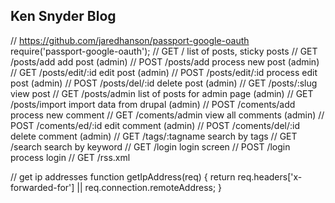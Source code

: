 ## Ken Snyder Blog


// https://github.com/jaredhanson/passport-google-oauth
require('passport-google-oauth');
// GET  /                list of posts, sticky posts
// GET  /posts/add       add post (admin)
// POST /posts/add       process new post (admin)
// GET  /posts/edit/:id  edit post (admin)
// POST /posts/edit/:id  process edit post (admin)
// POST /posts/del/:id   delete post (admin)
// GET  /posts/:slug     view post
// GET  /posts/admin     list of posts for admin page (admin)
// GET  /posts/import    import data from drupal (admin)
// POST /coments/add     process new comment
// GET  /coments/admin   view all comments (admin)
// POST /coments/ed/:id  edit comment (admin)
// POST /coments/del/:id delete comment (admin)
// GET  /tags/:tagname   search by tags
// GET  /search          search by keyword
// GET  /login           login screen
// POST /login           process login
// GET  /rss.xml        

// get ip addresses
function getIpAddress(req) {
	return req.headers['x-forwarded-for'] || req.connection.remoteAddress;
}
 